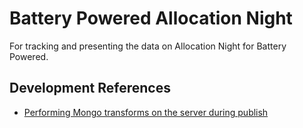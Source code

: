# Battery Powered Allocation Night

For tracking and presenting the data on Allocation Night for Battery Powered. 

## Development References
* [Performing Mongo transforms on the server during publish](https://stackoverflow.com/questions/18093560/meteor-collection-transform-is-it-done-on-the-server-or-on-the-client-or-it-de/28389143)